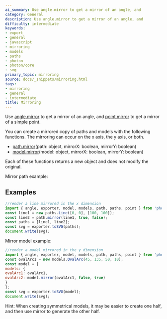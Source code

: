 ```yaml
---
ai_summary: Use angle.mirror to get a mirror of an angle, and
category: General
description: Use angle.mirror to get a mirror of an angle, and
difficulty: intermediate
keywords:
- export
- general
- javascript
- mirroring
- models
- paths
- photon
- photon/core
- svg
primary_topic: mirroring
source: docs/_snippets/mirroring.html
tags:
- mirroring
- general
- intermediate
title: Mirroring
---
```

Use [angle.mirror](../api/modules/angle.md#mirror) to get a mirror of an angle, and
[point.mirror](../api/modules/point.md#mirror) to get a mirror of a simple point.

You can create a mirrored copy of paths and models with the following functions.
The mirroring can occur on the x axis, the y axis, or both.

* [path.mirror](../api/modules/path.md#mirror)(path: object, mirrorX: boolean, mirrorY: boolean)
* [model.mirror](../api/modules/model.md#mirror)(model: object, mirrorX: boolean, mirrorY: boolean)

Each of these functions returns a new object and does not modify the original.

Mirror path example:


## Examples

```javascript
//render a line mirrored in the x dimension
import { angle, exporter, model, models, path, paths, point } from 'photon/core';
const line1 = new paths.Line([0, 0], [100, 100]);
const line2 = path.mirror(line1, true, false);
const paths = [line1, line2];
const svg = exporter.toSVG(paths);
document.write(svg);
```

Mirror model example:

```javascript
//render a model mirrored in the y dimension
import { angle, exporter, model, models, path, paths, point } from 'photon/core';
const ovalArc1 = new models.OvalArc(45, 135, 50, 10);
const model = {
models: {
ovalArc1: ovalArc1,
ovalArc2: model.mirror(ovalArc1, false, true)
}
};
const svg = exporter.toSVG(model);
document.write(svg);
```

Hint: When creating symmetrical models, it may be easier to create one half, and then use mirror to generate the other half.
